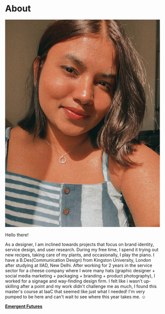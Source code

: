 # **About**

![](../images/Profilepic.jpeg)

Hello there!

As a designer, I am inclined towards projects that focus on brand identity, service design, and user research.
During my free time, I spend it trying out new recipes, taking care of my plants, and occasionally, I play the piano.
I have a B.Des(Communication Design) from Kingston University, London after studying at IIAD, New Delhi. After working for 2 years in the service sector for a cheese company where I wore many hats (graphic designer + social media marketing + packaging + branding + product photography), I worked for a signage and way-finding design firm. I felt like i wasn't up-skilling after a point and my work didn't challenge me as much, I found this master's course at IaaC that seemed like just what I needed! I'm very pumped to be here and can't wait to see where this year takes me. <span>&#9786;</span>


**[Emergent Futures](https://emergent-futures.mn.co/feed)**
